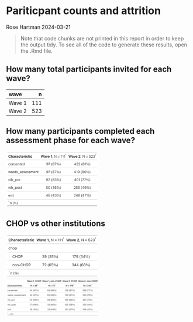 Pariticpant counts and attrition
================
Rose Hartman
2024-03-21

> Note that code chunks are not printed in this report in order to keep
> the output tidy. To see all of the code to generate these results,
> open the .Rmd file.

## How many total participants invited for each wave?

| wave   |   n |
|:-------|----:|
| Wave 1 | 111 |
| Wave 2 | 523 |

## How many participants completed each assessment phase for each wave?

<img src="../tables/participant_n_by_phase.png" width="50%" />

## CHOP vs other institutions

<img src="../tables/participant_n_by_chop.png" width="50%" />
<img src="../tables/participant_n_by_phase_chop.png" width="50%" />
